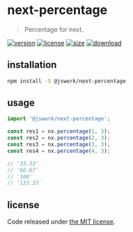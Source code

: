 # next-percentage
> Percentage for next.

[![version][version-image]][version-url]
[![license][license-image]][license-url]
[![size][size-image]][size-url]
[![download][download-image]][download-url]

## installation
```bash
npm install -S @jswork/next-percentage
```

## usage
```js
import '@jswork/next-percentage';

const res1 = nx.percentage(1, 3);
const res2 = nx.percentage(2, 3);
const res3 = nx.percentage(3, 3);
const res4 = nx.percentage(4, 3);

// '33.33'
// '66.67'
// '100'
// '133.33'
```

## license
Code released under [the MIT license](https://github.com/afeiship/next-percentage/blob/master/LICENSE.txt).

[version-image]: https://img.shields.io/npm/v/@jswork/next-percentage
[version-url]: https://npmjs.org/package/@jswork/next-percentage

[license-image]: https://img.shields.io/npm/l/@jswork/next-percentage
[license-url]: https://github.com/afeiship/next-percentage/blob/master/LICENSE.txt

[size-image]: https://img.shields.io/bundlephobia/minzip/@jswork/next-percentage
[size-url]: https://github.com/afeiship/next-percentage/blob/master/dist/next-percentage.min.js

[download-image]: https://img.shields.io/npm/dm/@jswork/next-percentage
[download-url]: https://www.npmjs.com/package/@jswork/next-percentage
